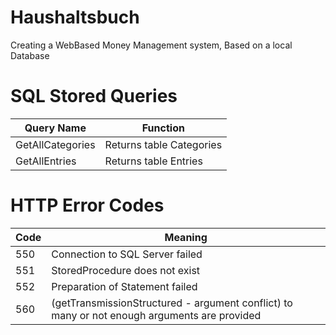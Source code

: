 # Haushaltsbuch
Creating a WebBased Money Management system, Based on a local Database

# SQL Stored Queries
Query Name | Function
--- | ---
GetAllCategories |  Returns table Categories
GetAllEntries   |  Returns table Entries

# HTTP Error Codes
Code | Meaning
--- | ---
550 | Connection to SQL Server failed
551 | StoredProcedure does not exist
552 | Preparation of Statement failed
560 | (getTransmissionStructured - argument conflict) to many or not enough arguments are provided
